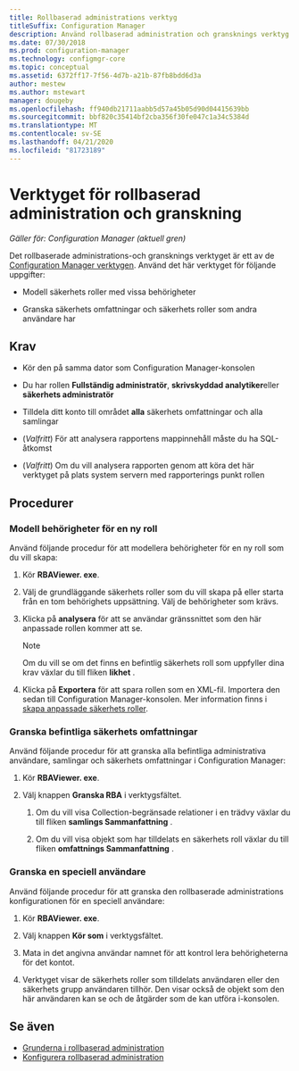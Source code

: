 ```yaml
---
title: Rollbaserad administrations verktyg
titleSuffix: Configuration Manager
description: Använd rollbaserad administration och gransknings verktyg för att modellera och granska säkerhets roller och omfattningar i Configuration Manager.
ms.date: 07/30/2018
ms.prod: configuration-manager
ms.technology: configmgr-core
ms.topic: conceptual
ms.assetid: 6372ff17-7f56-4d7b-a21b-87fb8bdd6d3a
author: mestew
ms.author: mstewart
manager: dougeby
ms.openlocfilehash: ff940db21711aabb5d57a45b05d90d04415639bb
ms.sourcegitcommit: bbf820c35414bf2cba356f30fe047c1a34c5384d
ms.translationtype: MT
ms.contentlocale: sv-SE
ms.lasthandoff: 04/21/2020
ms.locfileid: "81723189"
---
```

# <a name="role-based-administration-and-auditing-tool"></a>Verktyget för rollbaserad administration och granskning

*Gäller för: Configuration Manager (aktuell gren)*

Det rollbaserade administrations-och gransknings verktyget är ett av de [Configuration Manager verktygen](tools.md). Använd det här verktyget för följande uppgifter:

- Modell säkerhets roller med vissa behörigheter  

- Granska säkerhets omfattningar och säkerhets roller som andra användare har



## <a name="requirements"></a>Krav

- Kör den på samma dator som Configuration Manager-konsolen  

- Du har rollen **Fullständig administratör**, **skrivskyddad analytiker**eller **säkerhets administratör**  

- Tilldela ditt konto till området **alla** säkerhets omfattningar och alla samlingar  

- (*Valfritt*) För att analysera rapportens mappinnehåll måste du ha SQL-åtkomst  

- (*Valfritt*) Om du vill analysera rapporten genom att köra det här verktyget på plats system servern med rapporterings punkt rollen



## <a name="procedures"></a>Procedurer


### <a name="model-permissions-for-a-new-role"></a>Modell behörigheter för en ny roll

Använd följande procedur för att modellera behörigheter för en ny roll som du vill skapa: 

1. Kör **RBAViewer. exe**.  

2. Välj de grundläggande säkerhets roller som du vill skapa på eller starta från en tom behörighets uppsättning. Välj de behörigheter som krävs.  

3. Klicka på **analysera** för att se användar gränssnittet som den här anpassade rollen kommer att se.  

    > [!Note]  
    > Om du vill se om det finns en befintlig säkerhets roll som uppfyller dina krav växlar du till fliken **likhet** .  

4. Klicka på **Exportera** för att spara rollen som en XML-fil. Importera den sedan till Configuration Manager-konsolen. Mer information finns i [skapa anpassade säkerhets roller](../servers/deploy/configure/configure-role-based-administration.md#BKMK_CreateSecRole).


### <a name="audit-existing-security-scopes"></a>Granska befintliga säkerhets omfattningar

Använd följande procedur för att granska alla befintliga administrativa användare, samlingar och säkerhets omfattningar i Configuration Manager:

1. Kör **RBAViewer. exe**.  

2. Välj knappen **Granska RBA** i verktygsfältet.  

    1. Om du vill visa Collection-begränsade relationer i en trädvy växlar du till fliken **samlings Sammanfattning** .  

    2. Om du vill visa objekt som har tilldelats en säkerhets roll växlar du till fliken **omfattnings Sammanfattning** .  


### <a name="audit-a-specific-user"></a>Granska en speciell användare

Använd följande procedur för att granska den rollbaserade administrations konfigurationen för en speciell användare:

1. Kör **RBAViewer. exe**.  

2. Välj knappen **Kör som** i verktygsfältet.  

3. Mata in det angivna användar namnet för att kontrol lera behörigheterna för det kontot.  

4. Verktyget visar de säkerhets roller som tilldelats användaren eller den säkerhets grupp användaren tillhör. Den visar också de objekt som den här användaren kan se och de åtgärder som de kan utföra i-konsolen.  



## <a name="see-also"></a>Se även

- [Grunderna i rollbaserad administration](../understand/fundamentals-of-role-based-administration.md)
- [Konfigurera rollbaserad administration](../servers/deploy/configure/configure-role-based-administration.md)
